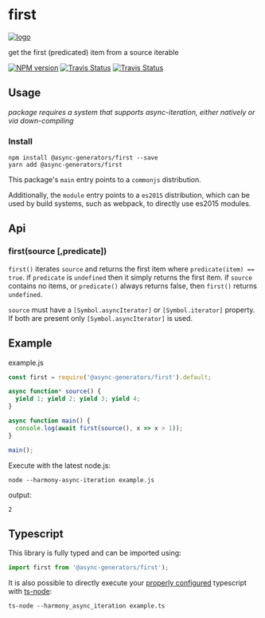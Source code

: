# first
[![logo](https://avatars1.githubusercontent.com/u/31987273?v=4&s=100)][async-url]


get the first (predicated) item from a source iterable

[![NPM version][npm-image]][npm-url]
[![Travis Status][travis-image]][travis-url]
[![Travis Status][codecov-image]][codecov-url]

## Usage

_package requires a system that supports async-iteration, either natively or via down-compiling_

### Install
```
npm install @async-generators/first --save
yarn add @async-generators/first
```

This package's `main` entry points to a `commonjs` distribution. 

Additionally, the `module` entry points to a `es2015` distribution, which can be used by build systems, such as webpack, to directly use es2015 modules. 

## Api

### first(source [,predicate])

<code>first()</code> iterates `source` and returns the first item where `predicate(item) == true`. if `predicate` is `undefined` then it simply returns the first item. if `source` contains no items, or `predicate()` always returns false, then `first()` returns `undefined`.

`source` must have a `[Symbol.asyncIterator]` or `[Symbol.iterator]` property. If both are present only `[Symbol.asyncIterator]` is used. 

## Example

example.js
```js
const first = require('@async-generators/first').default;

async function* source() {
  yield 1; yield 2; yield 3; yield 4;
}

async function main() {
  console.log(await first(source(), x => x > 1));
}

main();

```

Execute with the latest node.js: 

```
node --harmony-async-iteration example.js
```

output:
```
2
```
## Typescript

This library is fully typed and can be imported using: 

```ts
import first from '@async-generators/first');
```

It is also possible to directly execute your [properly configured](https://stackoverflow.com/a/43694282/1657476) typescript with [ts-node](https://www.npmjs.com/package/ts-node):

```
ts-node --harmony_async_iteration example.ts
```

[npm-url]: https://npmjs.org/package/@async-generators/first
[npm-image]: https://img.shields.io/npm/v/@async-generators/first.svg
[npm-downloads]: https://img.shields.io/npm/dm/@async-generators/first.svg
[travis-url]: https://travis-ci.org/async-generators/first
[travis-image]: https://img.shields.io/travis/async-generators/first/master.svg
[codecov-url]: https://codecov.io/gh/async-generators/first
[codecov-image]: https://codecov.io/gh/async-generators/first/branch/master/graph/badge.svg
[async-url]: https://github.com/async-generators